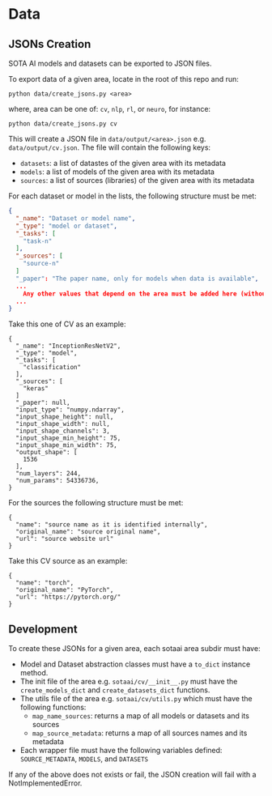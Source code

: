 # Data

## JSONs Creation

SOTA AI models and datasets can be exported to JSON files.

To export data of a given area, locate in the root of this repo and
run:

```
python data/create_jsons.py <area>
```

where, area can be one of: `cv`, `nlp`, `rl`, or `neuro`, for instance:

```
python data/create_jsons.py cv
```

This will create a JSON file in `data/output/<area>.json` e.g.
`data/output/cv.json`. The file will contain the following keys:

- `datasets`: a list of datastes of the given area with its metadata
- `models`: a list of models of the given area with its metadata
- `sources`: a list of sources (libraries) of the given area with its metadata

For each dataset or model in the lists, the following structure must be met:

```json
{
  "_name": "Dataset or model name",
  "_type": "model or dataset",
  "_tasks": [
    "task-n"
  ],
  "_sources": [
    "source-n"
  ]
  "_paper": "The paper name, only for models when data is available",
  ...
    Any other values that depend on the area must be added here (without _)
  ...
}
```

Take this one of CV as an example:

```
{
  "_name": "InceptionResNetV2",
  "_type": "model",
  "_tasks": [
    "classification"
  ],
  "_sources": [
    "keras"
  ]
  "_paper": null,
  "input_type": "numpy.ndarray",
  "input_shape_height": null,
  "input_shape_width": null,
  "input_shape_channels": 3,
  "input_shape_min_height": 75,
  "input_shape_min_width": 75,
  "output_shape": [
    1536
  ],
  "num_layers": 244,
  "num_params": 54336736,
}
```

For the sources the following structure must be met:

```
{
  "name": "source name as it is identified internally",
  "original_name": "source original name",
  "url": "source website url"
}
```

Take this CV source as an example:

```
{
  "name": "torch",
  "original_name": "PyTorch",
  "url": "https://pytorch.org/"
}
```

## Development

To create these JSONs for a given area, each sotaai area subdir must have:

- Model and Dataset abstraction classes must have a `to_dict` instance method.
- The init file of the area e.g. `sotaai/cv/__init__.py` must have the
  `create_models_dict` and `create_datasets_dict` functions.
- The utils file of the area e.g. `sotaai/cv/utils.py` which must have the
  following functions:
  - `map_name_sources`: returns a map of all models or datasets and its sources
  - `map_source_metadata`: returns a map of all sources names and its metadata
- Each wrapper file must have the following variables defined:
  `SOURCE_METADATA`, `MODELS`, and `DATASETS`

If any of the above does not exists or fail, the JSON creation will fail with a
NotImplementedError.
